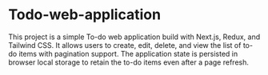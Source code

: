 # Todo-web-application

This project is a simple To-do web application build with Next.js, Redux, and Tailwind CSS. It allows users to create, edit, delete, and view the list of to-do items with pagination support. The application state is persisted in browser local storage to retain the to-do items even after a page refresh.